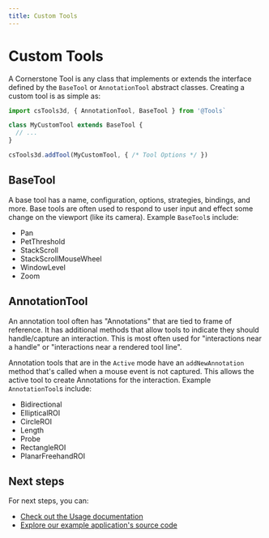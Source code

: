 ```yaml
---
title: Custom Tools
---
```


# Custom Tools

A Cornerstone Tool is any class that implements or extends the interface defined
by the `BaseTool` or `AnnotationTool` abstract classes. Creating a custom tool
is as simple as:

```js
import csTools3d, { AnnotationTool, BaseTool } from '@Tools`

class MyCustomTool extends BaseTool {
  // ...
}

csTools3d.addTool(MyCustomTool, { /* Tool Options */ })
```

## BaseTool

A base tool has a name, configuration, options, strategies, bindings, and more. Base
tools are often used to respond to user input and effect some change on the viewport
(like its camera). Example `BaseTool`s include:

- Pan
- PetThreshold
- StackScroll
- StackScrollMouseWheel
- WindowLevel
- Zoom

## AnnotationTool

An annotation tool often has "Annotations" that are tied to frame of reference. It has
additional methods that allow tools to indicate they should handle/capture an interaction.
This is most often used for "interactions near a handle" or "interactions near a
rendered tool line".

Annotation tools that are in the `Active` mode have an `addNewAnnotation` method
that's called when a mouse event is not captured. This allows the active tool to
create Annotations for the interaction. Example `AnnotationTool`s include:

- Bidirectional
- EllipticalROI
- CircleROI
- Length
- Probe
- RectangleROI
- PlanarFreehandROI

## Next steps

For next steps, you can:

- [Check out the Usage documentation](#)
- [Explore our example application's source code](#)
